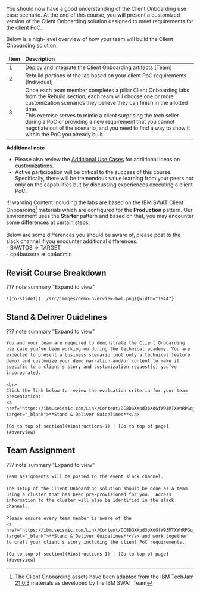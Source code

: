 
You should now have a good understanding of the Client Onboarding use case scenario. At the end of this course, you will present a customized version of the Client Onboarding solution designed to meet requirements for the client PoC.  

Below is a high-level overview of how your team will build the Client Onboarding solution:

| Item | Description                                                                        |
| :--- | :--------------------------------------------------------------------------------- |
| 1    | Deploy and integrate the Client Onboarding artifacts [Team]                        |
| 2    | Rebuild portions of the lab based on your client PoC requirements [Individual]     |
| 3    | Once each team member completes a pillar Client Onboarding labs from the Rebuild section, each team will choose one or more customization scenarios they believe they can finish in the allotted time. <br> This exercise serves to mimic a client surprising the tech seller during a PoC or providing a new requirement that you cannot negotiate out of the scenario, and you need to find a way to show it within the PoC you already built. |

**Additional note**  
  - Please also review the [Additional Use Cases](../../use-cases/accounts-pay) for additional ideas on customizations.  
  - Active participation will be critical to the success of this course. Specifically, there will be tremendous value learning  from your peers not only on the capabilities but by discussing experiences executing a client PoC.

!!! warning
    Content including the labs are based on the IBM SWAT Client Onboarding[^1] materials which are configured for the **Production** pattern.  Our environment uses the **Starter** pattern and based on that, you may encounter some differences at certain steps.  
    <br>
    Below are some differences you should be aware of, please post to the slack channel if you encounter additional differences.  
    - BAWTOS => TARGET  
    - cp4bausers => cp4admin  

[^1]:
    The Client Onboarding assets have been adapted from the
    <a href="https://github.com/IBM/cp4ba-labs/tree/main/21.0.3" target="_blank">IBM TechJam 21.0.3</a>
    materials as developed by the IBM SWAT Team  


## Revisit Course Breakdown
<a name="course-breadown"></a>
??? note summary "Expand to view"
  
    ![co-slide1](../src/images/demo-overview-bwl.png){width="1944"}


## Stand & Deliver Guidelines
<a name="instructions-1"></a>

??? note summary "Expand to view"

    You and your team are required to demonstrate the Client Onboarding use case you’ve been working on during the technical academy. You are expected to present a business scenario (not only a technical feature demo) and customize your demo narration and/or content to make it specific to a client’s story and customization request(s) you’ve incorporated.  
    
    <br>
    Click the link below to review the evaluation criteria for your team presentation:  
    <a href="https://ibm.seismic.com/Link/Content/DC8DGXXpd3pXdGfW93MTXWhRPGqj" target="_blank">**Stand & Deliver Guidelines**</a>  

    [Go to top of section](#instructions-1) | [Go to top of page](#overview)


## Team Assignment
<a name="instructions-2"></a>
??? note summary "Expand to view"

    Team assignments will be posted to the event slack channel.

    The setup of the Client Onboarding solution should be done as a team using a cluster that has been pre-provisioned for you.  Access information to the cluster will also be identified in the slack channel.  
    
    Please ensure every team member is aware of the
    <a href="https://ibm.seismic.com/Link/Content/DC8DGXXpd3pXdGfW93MTXWhRPGqj" target="_blank">**Stand & Deliver Guidelines**</a> and work together to craft your client's story including the client PoC requirements.  
    
    [Go to top of section](#instructions-1) | [Go to top of page](#overview)
